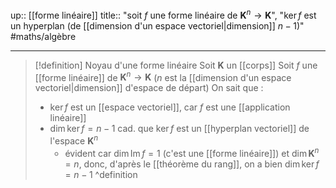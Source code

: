 up:: [[forme linéaire]]
title:: "soit $f$ une forme linéaire de $\mathbf{K}^{n} \to \mathbf{K}$", "$\ker f$ est un hyperplan (de [[dimension d'un espace vectoriel|dimension]] $n - 1$)"
#maths/algèbre 

---

> [!definition] Noyau d'une forme linéaire
> Soit $\mathbf{K}$ un [[corps]] 
> Soit $f$ une [[forme linéaire]] de $\mathbf{K}^{n} \to \mathbf{K}$ ($n$ est la [[dimension d'un espace vectoriel|dimension]] d'espace de départ)
> On sait que : 
>  - $\ker f$ est un [[espace vectoriel]], car $f$ est une [[application linéaire]] 
>  - $\dim \ker f = n-1$ cad. que $\ker f$ est un [[hyperplan vectoriel]] de l'espace $\mathbf{K}^{n}$
>      - évident car $\dim \text{Im}\,f = 1$ (c'est une [[forme linéaire]]) et $\dim \mathbf{K}^{n} = n$, donc, d'après le [[théorème du rang]], on a bien $\dim \ker f = n - 1$
^definition
